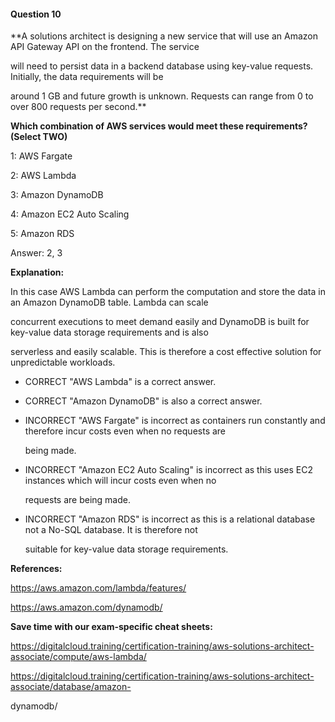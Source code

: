 #### Question  10


**A solutions architect is designing a new service that will use an Amazon API Gateway API on the frontend. The service

will need to persist data in a backend database using key-value requests. Initially, the data requirements will be

around 1 GB and future growth is unknown. Requests can range from 0 to over 800 requests per second.**


**Which combination of AWS services would meet these requirements? (Select TWO)**


1: AWS Fargate


2: AWS Lambda


3: Amazon DynamoDB


4: Amazon EC2 Auto Scaling


5: Amazon RDS


Answer: 2, 3


**Explanation:**


In this case AWS Lambda can perform the computation and store the data in an Amazon DynamoDB table. Lambda can scale

concurrent executions to meet demand easily and DynamoDB is built for key-value data storage requirements and is also

serverless and easily scalable. This is therefore a cost effective solution for unpredictable workloads.


- CORRECT "AWS Lambda" is a correct answer.


- CORRECT "Amazon DynamoDB" is also a correct answer.


- INCORRECT "AWS Fargate" is incorrect as containers run constantly and therefore incur costs even when no requests are

  being made.


- INCORRECT "Amazon EC2 Auto Scaling" is incorrect as this uses EC2 instances which will incur costs even when no

  requests are being made.


- INCORRECT "Amazon RDS" is incorrect as this is a relational database not a No-SQL database. It is therefore not

  suitable for key-value data storage requirements.


**References:**


https://aws.amazon.com/lambda/features/


https://aws.amazon.com/dynamodb/


**Save time with our exam-specific cheat sheets:**


https://digitalcloud.training/certification-training/aws-solutions-architect-associate/compute/aws-lambda/


https://digitalcloud.training/certification-training/aws-solutions-architect-associate/database/amazon-

dynamodb/

